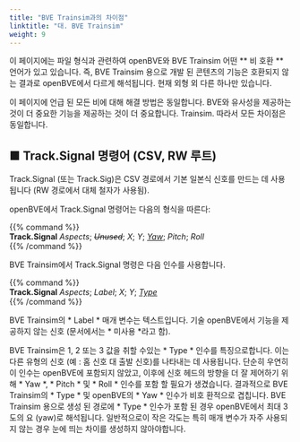 ```yaml
---
title: "BVE Trainsim과의 차이점"
linktitle: "대. BVE Trainsim"
weight: 9
---
```


이 페이지에는 파일 형식과 관련하여 openBVE와 BVE Trainsim 어떤 ** 비 호환 ** 언어가 있고 있습니다. 즉, BVE Trainsim 용으로 개발 된 콘텐츠의 기능은 호환되지 않는 결과로 openBVE에서 다르게 해석됩니다. 현재 외형 외 다른 하나만 있습니다.

이 페이지에 언급 된 모든 비에 대해 해결 방법은 동일합니다. BVE와 유사성을 제공하는 것이 더 중요한 기능을 제공하는 것이 더 중요합니다. Trainsim. 따라서 모든 차이점은 동일합니다.

## ■ Track.Signal 명령어  (CSV, RW 루트)

Track.Signal (또는 Track.Sig)은 CSV 경로에서 기본 일본식 신호를 만드는 데 사용됩니다 (RW 경로에서 대체 철자가 사용됨).

openBVE에서 Track.Signal 명령어는 다음의 형식을 따른다:

{{% command %}}  
**Track.Signal** *Aspects*; *~~Unused~~*; *X*; *Y*; <u>*Yaw*</u>; *Pitch*; *Roll*  
{{% /command %}}

BVE Trainsim에서 Track.Signal 명령은 다음 인수를 사용합니다.

{{% command %}}  
**Track.Signal** *Aspects*; *Label*; *X*; *Y*; <u>*Type*</u>  
{{% /command %}}

BVE Trainsim의 * Label * 매개 변수는 텍스트입니다. 기술 openBVE에서 기능을 제공하지 않는 신호 (문서에서는 * 미사용 *라고 함).

BVE Trainsim은 1, 2 또는 3 값을 취할 수있는 * Type * 인수를 특징으로합니다. 이는 다른 유형의 신호 (예 : 홈 신호 대 출발 신호)를 나타내는 데 사용됩니다. 단순히 우연히이 인수는 openBVE에 포함되지 않았고, 이후에 신호 헤드의 방향을 더 잘 제어하기 위해 * Yaw *, * Pitch * 및 * Roll * 인수를 포함 할 필요가 생겼습니다. 결과적으로 BVE Trainsim의 * Type * 및 openBVE의 * Yaw * 인수가 비호 환적으로 겹칩니다. BVE Trainsim 용으로 생성 된 경로에 * Type * 인수가 포함 된 경우 openBVE에서 최대 3 도의 요 (yaw)로 해석됩니다. 일반적으로이 작은 각도는 특히 매개 변수가 자주 사용되지 않는 경우 눈에 띄는 차이를 생성하지 않아야합니다.
